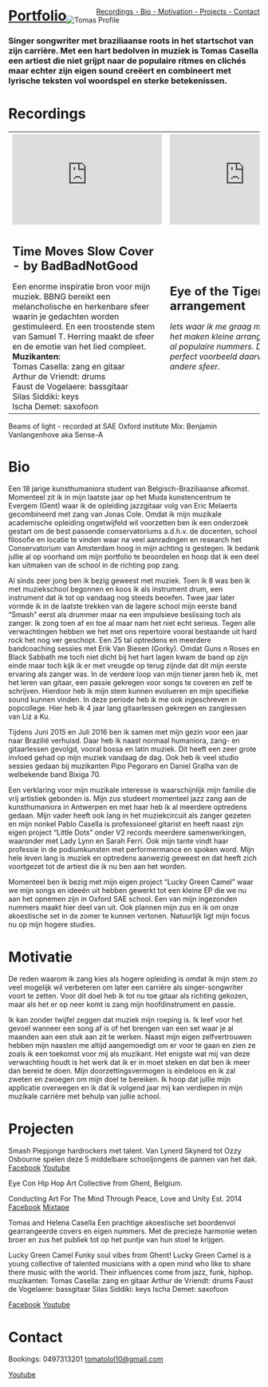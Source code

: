 <!-- ![](https://user-images.githubusercontent.com/38376671/38975032-88cf5a5a-43ac-11e8-8798-7dfd50819762.jpg) -->

<p class="menu">
  <span style="float:left;">
    <a href="#Projects" style="font-size: 2em;font-weight: bold;">Portfolio</a>
  </span>
  <span style="float:right;">
    <a href="#Recordings">Recordings - </a>
    <a href="#Bio" >Bio - </a>
    <a href="#Motivation">Motivation - </a>
    <a href="#Projects">Projects - </a>
    <a href="#Contact">Contact</a>
  </span>
</p>
<p>
  <img src="https://user-images.githubusercontent.com/38376671/39085928-94c0995c-458a-11e8-9edc-b0f30b5f7ff2.png" alt="Tomas Profile">
</p>

### Singer songwriter met braziliaanse roots in het startschot van zijn carrière. Met een hart bedolven in muziek is Tomas Casella een artiest die niet grijpt naar de populaire ritmes en clichés maar echter zijn eigen sound creëert en combineert met lyrische teksten vol woordspel en sterke betekenissen.




# Recordings

<table style="width:100%">
  <tr>
    <th>
      <iframe width="300" height="181" src="https://www.youtube.com/embed/9JZg_rZwPUk" frameborder="0" allow="autoplay; encrypted-media"       allowfullscreen></iframe>
    </th>
    <th><iframe width="300" height="181" src="https://www.youtube.com/embed/G-Fgh1zsIJg?rel=0" frameborder="0" allow="autoplay; encrypted-media" allowfullscreen></iframe></th> 
    <th><iframe width="300" height="181" src="https://www.youtube.com/embed/tFYYNFDnl9A" frameborder="0" allow="autoplay; encrypted-media" allowfullscreen></iframe></th>
  </tr>
  <tr>
    <td>
      <h1 style="font-size: 1.5em; font-weigh: bold">Time Moves Slow Cover - by BadBadNotGood</h1>
        Een enorme inspiratie bron voor mijn muziek. BBNG bereikt een melancholische en herkenbare sfeer waarin je gedachten worden             gestimuleerd. En een troostende stem van Samuel T. Herring maakt de sfeer en de emotie van het lied compleet.
        <strong> Muzikanten: </strong><br>
            Tomas Casella:          zang en gitaar<br>
            Arthur de Vriendt:      drums<br>
            Faust de Vogelaere:     bassgitaar<br>
            Silas Siddiki:          keys<br>
            Ischa Demet:            saxofoon
    </td>
    <td>
      <h1 style="font-size: 1.5em; font-weigh: bold">Eye of the Tiger arrangement</h1>
      <em>Iets waar ik me graag mee bezig hou is het maken kleine arrangementen voor al populaire nummers. Dit is een perfect voorbeeld       daarvan. Een totaal andere sfeer.</em>
    </td> 
    <td>
      <h1 style="font-size: 1.5em; font-weigh: bold">Beams of light</h1>
      Dit zeer lange nummer (mijn excuses) heb ik geschreven om te dienen als mijn GIP opdracht. Het beschrijft alle verschillende             perspectieven en gevoelens van een vorige relatie a.d.h.v. de tekst maar vooral de muziek. Elke passage heeft zijn eigen plaats         en tijd.
      <strong>Muzikanten:</strong>
      <strong>Tomas Casella:</strong>          zang en gitaar
      <strong>Arthur de Vriendt:</strong>      drums
      <strong>Faust de Vogelaere:</strong>     bassgitaar
      <strong>Silas Siddiki:</strong>          keys
      <strong>Ischa Demet:</strong>            saxofoon
     </td>
  </tr>
</table>

Beams of light - recorded at SAE Oxford institute
Mix: Benjamin Vanlangenhove aka Sense-A
 

# Bio

Een 18 jarige kunsthumaniora student van Belgisch-Braziliaanse afkomst. Momenteel zit ik in mijn laatste jaar op het Muda kunstencentrum te Evergem (Gent) waar ik de opleiding jazzgitaar volg van Eric Melaerts gecombineerd met zang van Jonas Cole. Omdat ik mijn muzikale academische opleiding ongetwijfeld wil voorzetten ben ik een onderzoek gestart om de best passende conservatoriums a.d.h.v. de docenten, school filosofie en locatie te vinden waar na veel    aanradingen en research het Conservatorium van Amsterdam hoog in mijn achting is gestegen. Ik bedank jullie al op voorhand om mijn portfolio te beoordelen en hoop dat ik een deel kan uitmaken van de school in de richting pop zang.

Al sinds zeer jong ben ik bezig geweest met muziek. Toen ik 8 was ben ik met muziekschool begonnen en koos ik als instrument drum, een instrument dat ik tot op vandaag nog steeds beoefen. Twee jaar later vormde ik in de laatste trekken van de lagere school mijn eerste band “Smash”  eerst als drummer maar na een impulsieve beslissing toch als zanger. Ik zong toen af en toe al maar nam het niet echt serieus. Tegen alle verwachtingen hebben we het met ons repertoire vooral bestaande uit hard rock het nog ver geschopt. Een 25 tal optredens en meerdere bandcoaching sessies met Erik Van Biesen (Gorky). Omdat Guns n Roses en Black Sabbath me toch niet dicht bij het hart lagen kwam de band op zijn einde maar toch kijk ik er met vreugde op terug zijnde dat dit mijn eerste ervaring als zanger was. In de verdere loop van mijn tiener jaren heb ik, met het leren van gitaar, een passie gekregen voor songs te coveren en zelf te schrijven. Hierdoor heb ik mijn stem kunnen evolueren en mijn specifieke sound kunnen vinden. In deze periode heb ik me ook ingeschreven in popcollege. Hier heb ik 4 jaar lang  gitaarlessen gekregen en zanglessen van Liz a Ku.

Tijdens Juni 2015 en Juli 2016 ben ik samen met mijn gezin voor een jaar naar Brazilië verhuisd. Daar heb ik naast normaal humaniora, zang- en gitaarlessen gevolgd, vooral bossa en latin muziek. Dit heeft een zeer grote invloed gehad op mijn muziek vandaag de dag. Ook heb ik veel studio sessies gedaan bij muzikanten Pipo Pegoraro en Daniel Gralha van de welbekende band Bixiga 70.


Een verklaring voor mijn muzikale interesse is waarschijnlijk mijn familie die vrij artistiek gebonden is. Mijn zus studeert momenteel jazz zang aan de kunsthumaniora in Antwerpen en met haar heb ik al meerdere optredens gedaan. Mijn vader heeft ook lang in het muziekcircuit als zanger gezeten en mijn nonkel  Pablo Casella is professioneel gitarist en heeft naast zijn eigen project “Little Dots” onder V2 records meerdere samenwerkingen, waaronder met Lady Lynn en Sarah Ferri. Ook mijn tante vindt haar professie in de podiumkunsten met performermance en spoken word. Mijn hele leven lang is muziek en optredens aanwezig geweest en dat heeft zich voortgezet tot de artiest die ik nu ben aan het worden.

Momenteel ben ik bezig met mijn eigen project “Lucky Green Camel”  waar we mijn songs en ideeën uit hebben gewerkt tot een kleine EP die we nu aan het opnemen zijn in Oxford SAE school. Een van mijn ingezonden nummers maakt hier deel van uit. Ook plannen mijn zus en ik om onze akoestische set in de zomer te kunnen vertonen. Natuurlijk ligt mijn focus nu op mijn hogere studies. 

# Motivatie

De reden waarom ik zang kies als hogere opleiding is omdat ik mijn stem zo veel mogelijk wil verbeteren om later een carrière als singer-songwriter voort te zetten. Voor dit doel heb ik tot nu toe gitaar als richting gekozen, maar als het er op neer komt is zang mijn hoofdinstrument en passie.

Ik kan zonder twijfel zeggen dat muziek mijn roeping is. Ik leef voor het gevoel wanneer een song af is of het brengen van een set waar je al maanden aan een stuk aan zit te werken. Naast mijn eigen zelfvertrouwen hebben mijn naasten me altijd aangemoedigt om er voor te gaan en zien ze zoals ik een toekomst voor mij als muzikant. Het enigste wat mij van deze verwachting houdt is het werk dat ik er in moet steken en dat ben ik meer dan bereid te doen. Mijn doorzettingsvermogen is eindeloos en ik zal zweten en zwoegen om mijn doel te bereiken.
Ik hoop dat jullie mijn applicatie overwegen en ik dat ik volgend jaar mij kan verdiepen in mijn muzikale carrière met behulp van jullie school.

# Projecten 

Smash
Piepjonge hardrockers met talent. Van Lynerd Skynerd tot Ozzy Osbourne spelen deze 5 middelbare schooljongens de pannen van het dak.
[Facebook](https://www.facebook.com/Smash-127144867334818/)
[Youtube](http://www.youtube.com/user/Smash666ful)

Eye Con
Hip Hop Art Collective from Ghent, Belgium.

Conducting Art For The Mind
Through Peace, Love and Unity
Est. 2014
[Facebook](https://www.facebook.com/officialeyeconductions/)
[Mixtape](https://soundcloud.com/eye_con/sets/casella-truth-can-differ)

Tomas and Helena Casella
Een prachtige akoestische set boordenvol gearrangeerde covers en eigen nummers. Met de precieze harmonie weten broer en zus het publiek tot op het puntje van hun stoel te krijgen.

Lucky Green Camel
Funky soul vibes from Ghent! Lucky Green Camel is a young collective of talented musicians with a open mind who like to share there music with the world. Their influences come from jazz, funk, hiphop.
muzikanten: Tomas Casella:          zang en gitaar
            Arthur de Vriendt:      drums
            Faust de Vogelaere:     bassgitaar
            Silas Siddiki:          keys
            Ischa Demet:            saxofoon
            
[Facebook](https://www.facebook.com/Lucky-Green-Camel-149452778986518/)
[Youtube](https://www.youtube.com/watch?v=6wMO_wQG3hA&feature=youtu.be)


# Contact

Bookings: 0497313201 
          tomatolol10@gmail.com
          
[Youtube](https://www.youtube.com/channel/UCE5P7IqSueXwEbTCm_Th7fw?view_as=subscriber)















 

